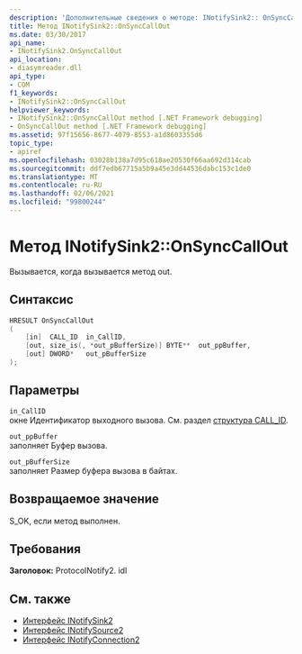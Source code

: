 ```yaml
---
description: 'Дополнительные сведения о методе: INotifySink2:: OnSyncCallOut'
title: Метод INotifySink2::OnSyncCallOut
ms.date: 03/30/2017
api_name:
- INotifySink2.OnSyncCallOut
api_location:
- diasymreader.dll
api_type:
- COM
f1_keywords:
- INotifySink2::OnSyncCallOut
helpviewer_keywords:
- INotifySink2::OnSyncCallOut method [.NET Framework debugging]
- OnSyncCallOut method [.NET Framework debugging]
ms.assetid: 97f15656-8677-4079-8553-a1d8603355d6
topic_type:
- apiref
ms.openlocfilehash: 03028b138a7d95c618ae20530f66aa692d314cab
ms.sourcegitcommit: ddf7edb67715a5b9a45e3dd44536dabc153c1de0
ms.translationtype: MT
ms.contentlocale: ru-RU
ms.lasthandoff: 02/06/2021
ms.locfileid: "99800244"
---
```

# <a name="inotifysink2onsynccallout-method"></a>Метод INotifySink2::OnSyncCallOut

Вызывается, когда вызывается метод out.  
  
## <a name="syntax"></a>Синтаксис  
  
```cpp  
HRESULT OnSyncCallOut  
(  
    [in]  CALL_ID  in_CallID,  
    [out, size_is(, *out_pBufferSize)] BYTE**  out_ppBuffer,  
    [out] DWORD*   out_pBufferSize  
);  
```  
  
## <a name="parameters"></a>Параметры  

 `in_CallID`  
 окне Идентификатор выходного вызова. См. раздел [структура CALL_ID](call-id-structure.md).  
  
 `out_ppBuffer`  
 заполняет Буфер вызова.  
  
 `out_pBufferSize`  
 заполняет Размер буфера вызова в байтах.  
  
## <a name="return-value"></a>Возвращаемое значение  

 S_OK, если метод выполнен.  
  
## <a name="requirements"></a>Требования  

 **Заголовок:** ProtocolNotify2. idl  
  
## <a name="see-also"></a>См. также

- [Интерфейс INotifySink2](inotifysink2-interface.md)
- [Интерфейс INotifySource2](inotifysource2-interface.md)
- [Интерфейс INotifyConnection2](inotifyconnection2-interface.md)
